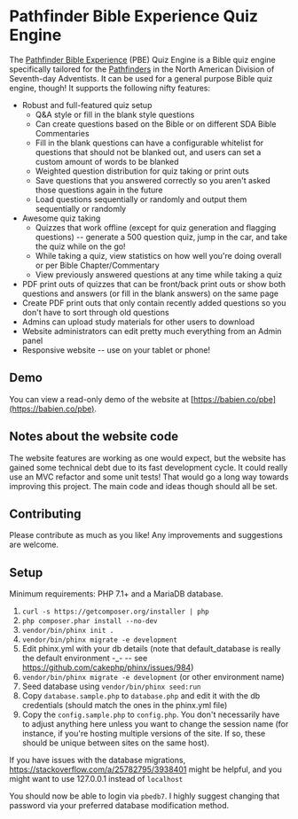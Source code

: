 # Pathfinder Bible Experience Quiz Engine

The [Pathfinder Bible Experience](http://www.pathfindersonline.org/pathfinder-bible-experience) (PBE) Quiz Engine is a Bible quiz engine specifically tailored for the [Pathfinders](http://www.pathfindersonline.org/) in the North American Division of Seventh-day Adventists. It can be used for a general purpose Bible quiz engine, though! It supports the following nifty features:

* Robust and full-featured quiz setup
    * Q&A style or fill in the blank style questions
    * Can create questions based on the Bible or on different SDA Bible Commentaries
    * Fill in the blank questions can have a configurable whitelist for questions that should not be blanked out, and users can set a custom amount of words to be blanked
    * Weighted question distribution for quiz taking or print outs
    * Save questions that you answered correctly so you aren't asked those questions again in the future
    * Load questions sequentially or randomly and output them sequentially or randomly
* Awesome quiz taking
    * Quizzes that work offline (except for quiz generation and flagging questions) -- generate a 500 question quiz, jump in the car, and take the quiz while on the go! 
    * While taking a quiz, view statistics on how well you're doing overall or per Bible Chapter/Commentary
    * View previously answered questions at any time while taking a quiz
* PDF print outs of quizzes that can be front/back print outs or show both questions and answers (or fill in the blank answers) on the same page
* Create PDF print outs that only contain recently added questions so you don't have to sort through old questions 
* Admins can upload study materials for other users to download
* Website administrators can edit pretty much everything from an Admin panel
* Responsive website -- use on your tablet or phone!

## Demo

You can view a read-only demo of the website at [https://babien.co/pbe](https://babien.co/pbe).

## Notes about the website code

The website features are working as one would expect, but the website has gained some technical debt due to its fast development cycle. It could really use an MVC refactor and some unit tests! That would go a long way towards improving this project. The main code and ideas though should all be set.

## Contributing

Please contribute as much as you like! Any improvements and suggestions are welcome.

## Setup

Minimum requirements: PHP 7.1+ and a MariaDB database.

1. `curl -s https://getcomposer.org/installer | php`
2. `php composer.phar install --no-dev`
3. `vendor/bin/phinx init .`
4. `vendor/bin/phinx migrate -e development`
5. Edit phinx.yml with your db details (note that default_database is really the default environment -_- -- see https://github.com/cakephp/phinx/issues/984)
6. `vendor/bin/phinx migrate -e development` (or other environment name)
7. Seed database using `vendor/bin/phinx seed:run`
8. Copy `database.sample.php` to `database.php` and edit it with the db credentials (should match the ones in the phinx.yml file)
9. Copy the `config.sample.php` to `config.php`. You don't necessarily have to adjust anything here unless you want to change the session name (for instance, if you're hosting multiple versions of the site. If so, these should be unique between sites on the same host).

If you have issues with the database migrations, https://stackoverflow.com/a/25782795/3938401 might be helpful, and you might want to use 127.0.0.1 instead of `localhost`

You should now be able to login via `pbedb7`. I highly suggest changing that password via your preferred database modification method.
